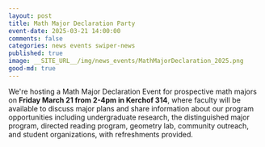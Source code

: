 ```yaml
---
layout: post
title: Math Major Declaration Party
event-date: 2025-03-21 14:00:00
comments: false
categories: news events swiper-news
published: true
image: __SITE_URL__/img/news_events/MathMajorDeclaration_2025.png
good-md: true
---
```


We're hosting a Math Major Declaration Event for prospective math majors on **Friday March 21 from 2-4pm in Kerchof 314**, where faculty will be available to discuss major plans and share information about our program opportunities including undergraduate research, the distinguished major program, directed reading program, geometry lab, community outreach, and student organizations, with refreshments provided.

